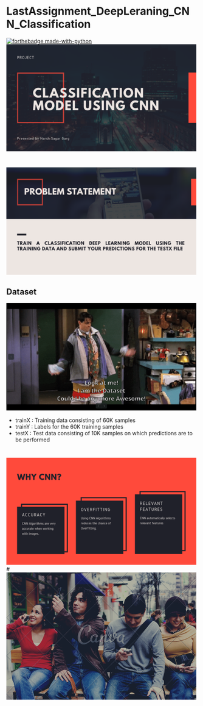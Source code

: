 # LastAssignment_DeepLeraning_CNN_Classification
[![forthebadge made-with-python](http://ForTheBadge.com/images/badges/made-with-python.svg)](https://www.python.org/)
<br>
<img src="images1/1.png" width="500">

#
<img src="images1/2.png" width="500" />

## Dataset
<img src="images1/6.png" width="500" />

* trainX : Training data consisting of 60K samples
* trainY : Labels for the 60K training samples
* testX  : Test data consisting of 10K samples on which predictions are to be performed

#
<img src="images1/3.png" width="500" />
#
<img src="images1/image.0OT33Z.png" width="500" />
